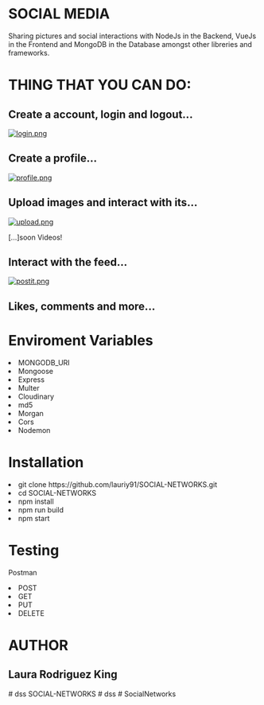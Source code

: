 <h1>SOCIAL MEDIA</h1>

<p>Sharing pictures and social interactions with NodeJs in the Backend, VueJs in the Frontend and MongoDB in the Database amongst other libreries and frameworks.</p>


<h1> THING THAT YOU CAN DO: </h1>


<h2> Create a account, login and logout... </h2>

[![login.png](https://i.postimg.cc/0QsKV8rm/login.png)](https://postimg.cc/Mc9GTJ7K)

<h2> Create a profile... </h2>

[![profile.png](https://i.postimg.cc/3Rtr27G3/profile.png)](https://postimg.cc/Vrbccx4h)

<h2> Upload images and interact with its... </h2>

[![upload.png](https://i.postimg.cc/9QPhGC3s/upload.png)](https://postimg.cc/75Ld4vZN)

<label>[...]soon Videos!</label>

<h2> Interact with the feed... </h2>

[![postit.png](https://i.postimg.cc/br2XdjHC/postit.png)](https://postimg.cc/7JDtQdR0)

<h2> Likes, comments and more... </h2>

<h1>Enviroment Variables</h1>

<li>MONGODB_URI</li>
<li>Mongoose</li>
<li>Express</li>
<li>Multer</li>
<li>Cloudinary</li>
<li>md5</li>
<li>Morgan</li>
<li>Cors</li>
<li>Nodemon</li>

<h1>Installation</h1>

<li>git clone https://github.com/lauriy91/SOCIAL-NETWORKS.git</li>
<li>cd SOCIAL-NETWORKS</li>
<li>npm install</li>
<li>npm run build</li>
<li>npm start</li>

<h1>Testing</h1>

<label>Postman</label>

<li>POST</li>
<li>GET</li>
<li>PUT</li>
<li>DELETE</li>

<h1>AUTHOR</h1>
<h2>Laura Rodriguez King</h2>
#   d s s  
 S O C I A L - N E T W O R K S  
 #   d s s  
 #   S o c i a l N e t w o r k s  
 